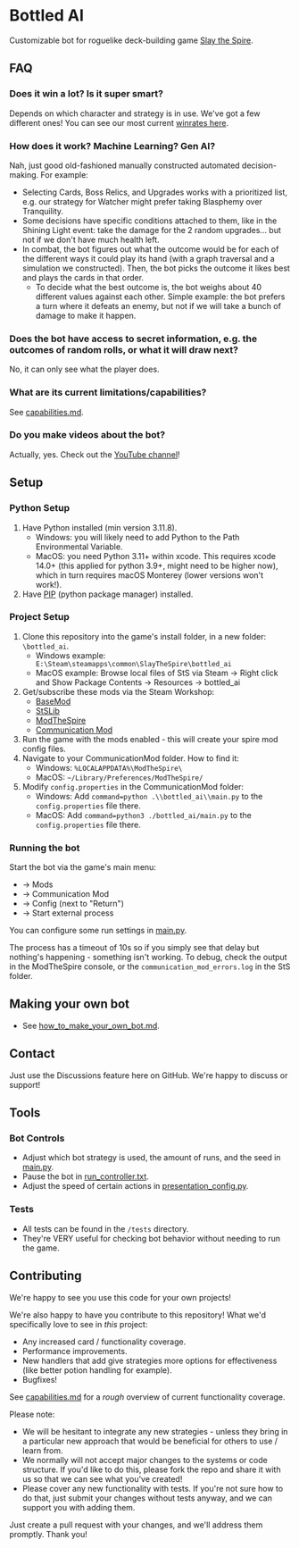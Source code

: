# Bottled AI
Customizable bot for roguelike deck-building game [Slay the Spire](https://store.steampowered.com/app/646570/Slay_the_Spire/).

## FAQ
### Does it win a lot? Is it super smart?
Depends on which character and strategy is in use. We've got a few different ones! You can see our most current [winrates here](docs/winrates.md).

### How does it work? Machine Learning? Gen AI?
Nah, just good old-fashioned manually constructed automated decision-making. For example:
- Selecting Cards, Boss Relics, and Upgrades works with a prioritized list, e.g. our strategy for Watcher might prefer taking Blasphemy over Tranquility.
- Some decisions have specific conditions attached to them, like in the Shining Light event: take the damage for the 2 random upgrades... but not if we don't have much health left.
- In combat, the bot figures out what the outcome would be for each of the different ways it could play its hand (with a graph traversal and a simulation we constructed). Then, the bot picks the outcome it likes best and plays the cards in that order.
  - To decide what the best outcome is, the bot weighs about 40 different values against each other. Simple example: the bot prefers a turn where it defeats an enemy, but not if we will take a bunch of damage to make it happen.

### Does the bot have access to secret information, e.g. the outcomes of random rolls, or what it will draw next?
No, it can only see what the player does.

### What are its current limitations/capabilities?
See [capabilities.md](docs/capabilities.md).

### Do you make videos about the bot?
Actually, yes. Check out the [YouTube channel](https://www.youtube.com/@BottledAI)!

## Setup

### Python Setup
1) Have Python installed (min version 3.11.8).
    - Windows: you will likely need to add Python to the Path Environmental Variable.
    - MacOS: you need Python 3.11+ within xcode. This requires xcode 14.0+ (this applied for python 3.9+, might need to be higher now), which in turn requires macOS Monterey (lower versions won't work!).
2) Have [PIP](https://pip.pypa.io/en/stable/installation/) (python package manager) installed.

### Project Setup
1) Clone this repository into the game's install folder, in a new folder: `\bottled_ai`.
   - Windows example: ` E:\Steam\steamapps\common\SlayTheSpire\bottled_ai`
   - MacOS example: Browse local files of StS via Steam -> Right click and Show Package Contents -> Resources -> bottled_ai
2) Get/subscribe these mods via the Steam Workshop:
    - [BaseMod](https://steamcommunity.com/sharedfiles/filedetails/?id=1605833019) 
    - [StSLib](https://steamcommunity.com/sharedfiles/filedetails/?id=1609158507)
    - [ModTheSpire](https://steamcommunity.com/sharedfiles/filedetails/?id=1605060445)
    - [Communication Mod](https://steamcommunity.com/sharedfiles/filedetails/?id=2131373661)
3) Run the game with the mods enabled - this will create your spire mod config files.
4) Navigate to your CommunicationMod folder. How to find it:
   - Windows: `%LOCALAPPDATA%\ModTheSpire\`
   - MacOS: `~/Library/Preferences/ModTheSpire/`
5) Modify `config.properties` in the CommunicationMod folder:
    - Windows: Add `command=python .\\bottled_ai\\main.py` to the `config.properties` file there.
    - MacOS: Add `command=python3 ./bottled_ai/main.py` to the `config.properties` file there.

### Running the bot
Start the bot via the game's main menu:
- → Mods
- → Communication Mod
- → Config (next to "Return")
- → Start external process

You can configure some run settings in [main.py](main.py).

The process has a timeout of 10s so if you simply see that delay but nothing's happening - something isn't working.
To debug, check the output in the ModTheSpire console, or the `communication_mod_errors.log` in the StS folder.

## Making your own bot
- See [how_to_make_your_own_bot.md](docs/how_to_make_your_own_bot.md).


## Contact
Just use the Discussions feature here on GitHub. We're happy to discuss or support!


## Tools

### Bot Controls
- Adjust which bot strategy is used, the amount of runs, and the seed in [main.py](main.py).
- Pause the bot in [run_controller.txt](run_controller.txt).
- Adjust the speed of certain actions in [presentation_config.py](presentation_config.py).

### Tests
- All tests can be found in the `/tests` directory.
- They're VERY useful for checking bot behavior without needing to run the game.


## Contributing
We're happy to see you use this code for your own projects!

We're also  happy to have you contribute to this repository! What we'd specifically love to see in _this_ project:
- Any increased card / functionality coverage.
- Performance improvements.
- New handlers that add give strategies more options for effectiveness (like better potion handling for example).
- Bugfixes!

See [capabilities.md](docs/capabilities.md) for a _rough_ overview of current functionality coverage.

Please note:
- We will be hesitant to integrate any new strategies - unless they bring in a particular new approach that would be beneficial for others to use / learn from. 
- We normally will not accept major changes to the systems or code structure. If you'd like to do this, please fork the repo and share it with us so that we can see what you've created!
- Please cover any new functionality with tests. If you're not sure how to do that, just submit your changes without tests anyway, and we can support you with adding them.

Just create a pull request with your changes, and we'll address them promptly. Thank you!